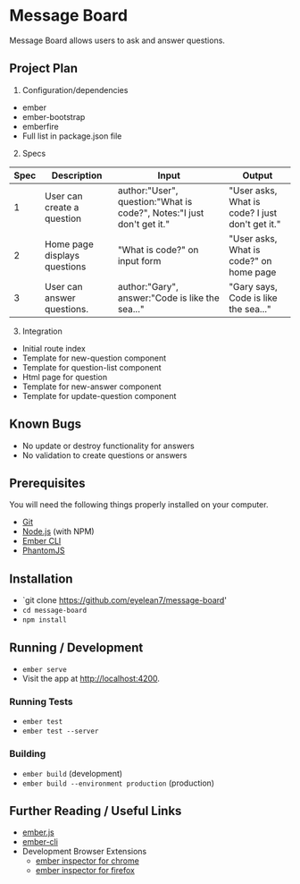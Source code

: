 # Message Board

Message Board allows users to ask and answer questions.

## Project Plan

1. Configuration/dependencies
  * ember
  * ember-bootstrap
  * emberfire
  * Full list in package.json file

2. Specs

  |Spec|Description|Input|Output|
  |---|---|---|---|
  |1|User can create a question|author:"User", question:"What is code?", Notes:"I just don't get it."|"User asks, What is code? I just don't get it."|
  |2|Home page displays questions|"What is code?" on input form|"User asks, What is code?" on home page|
  |3|User can answer questions.|author:"Gary", answer:"Code is like the sea..."|"Gary says, Code is like the sea..."|

3. Integration
  * Initial route index
  * Template for new-question component
  * Template for question-list component
  * Html page for question
  * Template for new-answer component
  * Template for update-question component

## Known Bugs

* No update or destroy functionality for answers
* No validation to create questions or answers

## Prerequisites

You will need the following things properly installed on your computer.

* [Git](https://git-scm.com/)
* [Node.js](https://nodejs.org/) (with NPM)
* [Ember CLI](https://ember-cli.com/)
* [PhantomJS](http://phantomjs.org/)

## Installation

* `git clone https://github.com/eyelean7/message-board'
* `cd message-board`
* `npm install`

## Running / Development

* `ember serve`
* Visit the app at [http://localhost:4200](http://localhost:4200).

### Running Tests

* `ember test`
* `ember test --server`

### Building

* `ember build` (development)
* `ember build --environment production` (production)

## Further Reading / Useful Links

* [ember.js](http://emberjs.com/)
* [ember-cli](https://ember-cli.com/)
* Development Browser Extensions
  * [ember inspector for chrome](https://chrome.google.com/webstore/detail/ember-inspector/bmdblncegkenkacieihfhpjfppoconhi)
  * [ember inspector for firefox](https://addons.mozilla.org/en-US/firefox/addon/ember-inspector/)
